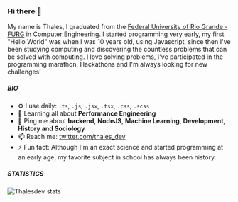 ### Hi there 👋

My name is Thales, I graduated from the [Federal University of Rio Grande - FURG](https://furg.br/) in Computer Engineering. I started programming very early, my first "Hello World" was when I was 10 years old, using Javascript, since then I've been studying computing and discovering the countless problems that can be solved with computing. I love solving problems, I've participated in the programming marathon, Hackathons and I'm always looking for new challenges!

##### BIO

- ⚙️ I use daily: `.ts`, `.js`, `.jsx`, `.tsx`, `.css`, `.scss`
- 🌱 Learning all about **Performance Engineering**
- 💬 Ping me about **backend**, **NodeJS**, **Machine Learning**, **Development**, **History and Sociology**
- 📫 Reach me: [twitter.com/thales_dev](https://twitter.com/thales_dev)
- ⚡️ Fun fact: Although I'm an exact science and started programming at an early age, my favorite subject in school has always been history.

##### STATISTICS

![Thalesdev stats](https://github-readme-stats.vercel.app/api?username=thalesdev&count_private=true&show_icons=true&theme=radical)
